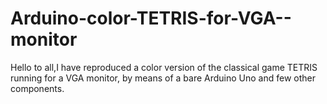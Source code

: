 # Arduino-color-TETRIS-for-VGA--monitor
Hello to all,I have reproduced a color version of the classical game TETRIS running for a VGA monitor, by means of a bare Arduino Uno and few other components. 
